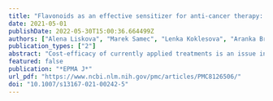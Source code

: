 ```yaml
---
title: "Flavonoids as an effective sensitizer for anti-cancer therapy: insights into multi-faceted mechanisms and applicability towards individualized patient profiles"
date: 2021-05-01
publishDate: 2022-05-30T15:00:36.664499Z
authors: ["Alena Liskova", "Marek Samec", "Lenka Koklesova", "Aranka Brockmueller", "Kevin Zhai", "Basma Abdellatif", "Manaal Siddiqui", "Kamil Biringer", "Erik Kudela", "Martin Pec", "Laura Kate Gadanec", "Miroslava Šudomová", "Sherif T. S. Hassan", "Anthony Zulli", "Mehdi Shakibaei", "Frank A. Giordano", "Dietrich Büsselberg", "Olga Golubnitschaja", "Peter Kubatka"]
publication_types: ["2"]
abstract: "Cost-efficacy of currently applied treatments is an issue in overall cancer management challenging healthcare and causing tremendous economic burden to societies around the world. Consequently, complex treatment models presenting concepts of predictive diagnostics followed by targeted prevention and treatments tailored to the personal patient profiles earn global appreciation as benefiting the patient, healthcare economy, and the society at large. In this context, application of flavonoids as a spectrum of compounds and their nano-technologically created derivatives is extensively under consideration, due to their multi-faceted anti-cancer effects applicable to the overall cost-effective cancer management, primary, secondary, and even tertiary prevention. This article analyzes most recently updated data focused on the potent capacity of flavonoids to promote anti-cancer therapeutic effects and interprets all the collected research achievements in the frame-work of predictive, preventive, and personalized (3P) medicine. Main pillars considered are:, - Predictable anti-neoplastic, immune-modulating, drug-sensitizing effects;, - Targeted molecular pathways to improve therapeutic outcomes by increasing sensitivity of cancer cells and reversing their resistance towards currently applied therapeutic modalities."
featured: false
publication: "*EPMA J*"
url_pdf: "https://www.ncbi.nlm.nih.gov/pmc/articles/PMC8126506/"
doi: "10.1007/s13167-021-00242-5"
---
```


